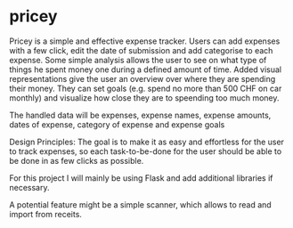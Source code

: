 # pricey


Pricey is a simple and effective expense tracker.
Users can add expenses with a few click, edit the date of submission and add categorise to each expense.
Some simple analysis allows the user to see on what type of things he spent money one during a defined amount of time. Added visual representations give the user an overview over where they are spending their money. They can set goals (e.g. spend no more than 500 CHF on car monthly) and visualize how close they are to speending too much money.

The handled data will be expenses, expense names, expense amounts, dates of expense, category of expense and expense goals

Design Principles: The goal is to make it as easy and effortless for the user to track expenses, so each task-to-be-done for the user should be able to be done in as few clicks as possible.

For this project I will mainly be using Flask and add additional libraries if necessary.

A potential feature might be a simple scanner, which allows to read and import from receits.